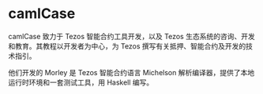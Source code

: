 # 

# camlCase


camlCase 致力于 Tezos 智能合约工具开发，以及 Tezos 生态系统的咨询、开发和教育。其教程以开发者为中心，为 Tezos 撰写有关抵押、智能合约及开发的技术指引。

他们开发的 Morley 是 Tezos 智能合约语言 Michelson 解析编译器，提供了本地运行时环境和一套测试工具，用 Haskell 编写。



